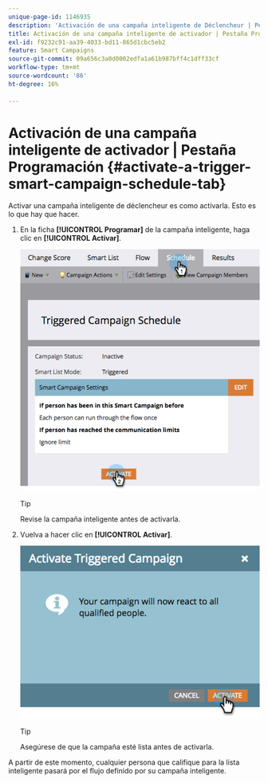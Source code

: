 ```yaml
---
unique-page-id: 1146935
description: 'Activación de una campaña inteligente de Déclencheur | Pestaña Programación: Documentos de Marketo: documentación del producto'
title: Activación de una campaña inteligente de activador | Pestaña Programación
exl-id: f9232c91-aa39-4033-bd11-865d1cbc5eb2
feature: Smart Campaigns
source-git-commit: 09a656c3a0d0002edfa1a61b987bff4c1dff33cf
workflow-type: tm+mt
source-wordcount: '86'
ht-degree: 16%

---
```


# Activación de una campaña inteligente de activador | Pestaña Programación {#activate-a-trigger-smart-campaign-schedule-tab}

Activar una campaña inteligente de déclencheur es como activarla. Esto es lo que hay que hacer.

1. En la ficha **[!UICONTROL Programar]** de la campaña inteligente, haga clic en **[!UICONTROL Activar]**.

   ![](assets/activate-a-trigger-smart-campaign-schedule-tab-1.png)

   >[!TIP]
   >
   >Revise la campaña inteligente antes de activarla.

1. Vuelva a hacer clic en **[!UICONTROL Activar]**.

   ![](assets/activate-a-trigger-smart-campaign-schedule-tab-2.png)

   >[!TIP]
   >
   >Asegúrese de que la campaña esté lista antes de activarla.

A partir de este momento, cualquier persona que califique para la lista inteligente pasará por el flujo definido por su campaña inteligente.
